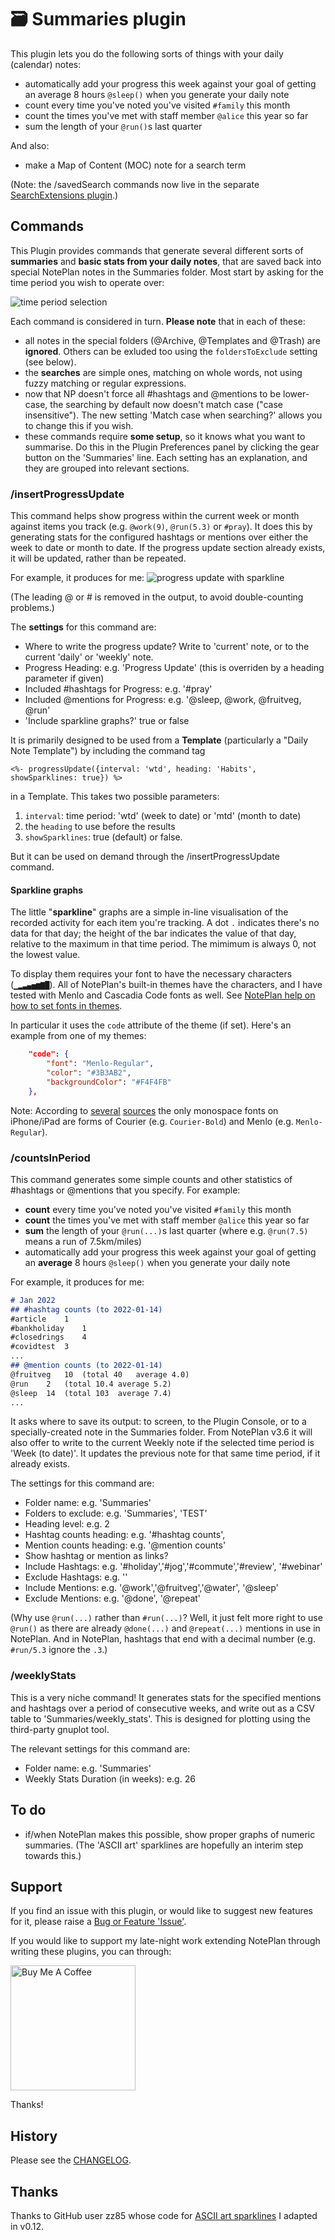 # 🗃 Summaries plugin

This plugin lets you do the following sorts of things with your daily (calendar) notes:
- automatically add your progress this week against your goal of getting an average 8 hours `@sleep()` when you generate your daily note
- count every time you've noted you've visited  `#family` this month
- count the times you've met with staff member `@alice` this year so far
- sum the length of your `@run()`s last quarter

And also:
- make a Map of Content (MOC) note for a search term

(Note: the /savedSearch commands now live in the separate [SearchExtensions plugin](https://github.com/NotePlan/plugins/tree/main/jgclark.SearchExtensions/).)

## Commands
This Plugin provides commands that generate several different sorts of **summaries** and **basic stats from your daily notes**, that are saved back into special NotePlan notes in the Summaries folder. Most start by asking for the time period you wish to operate over:

![time period selection](time-period-selection.jpg)

Each command is considered in turn. 
**Please note** that in each of these: 
- all notes in the special folders (@Archive, @Templates and @Trash) are **ignored**.  Others can be exluded too using the `foldersToExclude` setting (see below).
- the **searches** are simple ones, matching on whole words, not using fuzzy matching or regular expressions.
- now that NP doesn't force all #hashtags and @mentions to be lower-case, the searching by default now doesn't match case ("case insensitive"). The new setting 'Match case when searching?' allows you to change this if you wish.
- these commands require **some setup**, so it knows what you want to summarise. Do this in the Plugin Preferences panel by clicking the gear button on the 'Summaries' line. Each setting has an explanation, and they are grouped into relevant sections.

### /insertProgressUpdate
This command helps show progress within the current week or month against items you track (e.g. `@work(9)`, `@run(5.3)` or `#pray`). It does this by generating stats for the configured hashtags or mentions over either the week to date or month to date. If the progress update section already exists, it will be updated, rather than be repeated.

For example, it produces for me: 
![progress update with sparkline](ipu12-with-sparkline.jpg)

(The leading @ or # is removed in the output, to avoid double-counting problems.)

The **settings** for this command are:
- Where to write the progress update? Write to 'current' note, or to the current 'daily' or 'weekly' note. 
- Progress Heading: e.g. 'Progress Update'  (this is overriden by a heading parameter if given)
- Included #hashtags for Progress: e.g. '#pray'
- Included @mentions for Progress: e.g. '@sleep, @work, @fruitveg, @run'
- 'Include sparkline graphs?' true or false

It is primarily designed to be used from a **Template** (particularly a "Daily Note Template") by including the command tag
```
<%- progressUpdate({interval: 'wtd', heading: 'Habits', showSparklines: true}) %>
```
in a Template. This takes two possible parameters:
1. `interval`: time period: 'wtd' (week to date) or 'mtd' (month to date)
2. the `heading` to use before the results
3. `showSparklines`: true (default) or false.

But it can be used on demand through the  /insertProgressUpdate command.

<!--
Status: ✅ = Done, 👎 = Missed, 🟠 = Average, 🟢 = Good, 🔴
✅✅✅✅✅✅✅
👎👎👎👎👎👎👎
🟠🟠🟠🟠🟠🟠🟠
🟢🟢🟢🟢🟢🟢🟢
-->

#### Sparkline graphs
The little "**sparkline**" graphs are a simple in-line visualisation of the recorded activity for each item you're tracking. A dot `.` indicates there's no data for that day; the height of the bar indicates the value of that day, relative to the maximum in that time period. The mimimum is always 0, not the lowest value.

To display them requires your font to have the necessary characters (`▁▂▃▄▅▆▇█`). All of NotePlan's built-in themes have the characters, and I have tested with Menlo and Cascadia Code fonts as well.  See [NotePlan help on how to set fonts in themes](https://help.noteplan.co/article/44-customize-themes#fonts).

In particular it uses the `code` attribute of the theme (if set). Here's an example from one of my themes:
```json
	"code": {
		"font": "Menlo-Regular",
		"color": "#3B3AB2",
        "backgroundColor": "#F4F4FB"
    },
```

Note: According to [several](https://wiki.mobileread.com/wiki/List_of_fonts_included_with_each_device) [sources](http://iosfonts.com/) the only monospace fonts on iPhone/iPad are forms of Courier (e.g. `Courier-Bold`) and Menlo (e.g. `Menlo-Regular`).

<!-- more on the other types, starting with YesNo -->

<!-- https://help.noteplan.co/article/144-habit-tracking -->

### /countsInPeriod
This command generates some simple counts and other statistics of #hashtags or @mentions that you specify. For example:
- **count** every time you've noted you've visited  `#family` this month
- **count** the times you've met with staff member `@alice` this year so far
- **sum** the length of your `@run(...)`s last quarter (where e.g. `@run(7.5)` means a run of 7.5km/miles)
- automatically add your progress this week against your goal of getting an **average** 8 hours `@sleep()` when you generate your daily note

For example, it produces for me:

```markdown
# Jan 2022
## #hashtag counts (to 2022-01-14)
#article	1
#bankholiday	1
#closedrings	4
#covidtest	3
...
## @mention counts (to 2022-01-14)
@fruitveg	10	(total 40	average 4.0)
@run	2	(total 10.4	average 5.2)
@sleep	14	(total 103	average 7.4)
...
```

It asks where to save its output: to screen, to the Plugin Console, or to a specially-created note in the Summaries folder.
From NotePlan v3.6 it will also offer to write to the current Weekly note if the selected time period is 'Week (to date)'.
It  updates the previous note for that same time period, if it already exists.

The settings for this command are:
- Folder name: e.g. 'Summaries'
- Folders to exclude: e.g. 'Summaries', 'TEST'
- Heading level: e.g. 2
- Hashtag counts heading: e.g. '#hashtag counts',
- Mention counts heading: e.g. '@mention counts'
- Show hashtag or mention as links?
- Include Hashtags: e.g. '#holiday','#jog','#commute','#review', '#webinar'
- Exclude Hashtags: e.g. ''
- Include Mentions: e.g. '@work','@fruitveg','@water', '@sleep'
- Exclude Mentions: e.g. '@done', '@repeat'

(Why use `@run(...)` rather than `#run(...)`? Well, it just felt more right to use `@run()` as there are already `@done(...)` and `@repeat(...)` mentions in use in NotePlan. And in NotePlan, hashtags that end with a decimal number (e.g. `#run/5.3` ignore the `.3`.)

### /weeklyStats
This is a very niche command! It generates stats for the specified mentions and hashtags over a period of consecutive weeks, and write out as a CSV table to 'Summaries/weekly_stats'. This is designed for plotting using the third-party gnuplot tool.

The relevant settings for this command are:
- Folder name: e.g. 'Summaries'
- Weekly Stats Duration (in weeks): e.g. 26

## To do
- if/when NotePlan makes this possible, show proper graphs of numeric summaries. (The 'ASCII art' sparklines are hopefully an interim step towards this.)

## Support
If you find an issue with this plugin, or would like to suggest new features for it, please raise a [Bug or Feature 'Issue'](https://github.com/NotePlan/plugins/issues).

If you would like to support my late-night work extending NotePlan through writing these plugins, you can through:

[<img width="200px" alt="Buy Me A Coffee" src="https://www.buymeacoffee.com/assets/img/guidelines/download-assets-sm-2.svg">](https://www.buymeacoffee.com/revjgc)

Thanks!

## History
Please see the [CHANGELOG](CHANGELOG.md).

## Thanks
Thanks to GitHub user zz85 whose code for [ASCII art sparklines](https://github.com/zz85/ascii-graphs.js) I adapted in v0.12.
